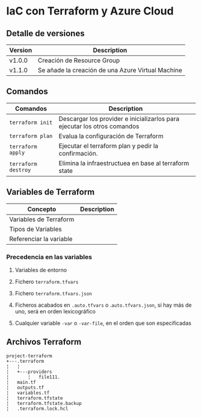 # IaC con Terraform y Azure Cloud

## Detalle de versiones

| Version     | Description |
| ----------- | ----------- |
| v1.0.0      | Creación de Resource Group       |
| v1.1.0      | Se añade la creación de una Azure Virtual Machine  |

## Comandos

| Comandos     | Description |
| ----------- | ----------- |
| ``terraform init``    | Descargar los provider e inicializarlos para ejecutar los otros comandos     |
| ``terraform plan``    | Evalua la configuración de Terraform |
| ``terraform apply``   | Ejecutar el terraform plan y pedir la confirmación.     |
| ``terraform destroy`` | Elimina la infraestructuea en base al terraform state |

## Variables de Terraform

| Concepto     | Description |
| ----------- | ----------- |
| Variables de Terraform   | |
|Tipos de Variables|||
|Referenciar la variable|||

### Precedencia en las variables

1. Variables de entorno

2. Fichero ``terraform.tfvars``

3. Fichero ``terraform.tfvars.json``

4. Ficheros acabados en ``.auto.tfvars`` o .``auto.tfvars.json``, si hay más de uno, será en orden lexicográfico

5. Cualquier variable ``-var`` o ``-var-file``, en el orden que son especificadas

## Archivos Terraform

```
project-terraform
+---.terraform
¦   ¦
¦   +---providers
¦       ¦   file111.
¦   main.tf
¦   outputs.tf   
¦   variables.tf
¦   terraform.tfstate
¦   terraform.tfstate.backup
¦   .terraform.lock.hcl
```
